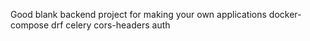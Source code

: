Good blank backend project for making your own applications
docker-compose
drf
celery
cors-headers
auth
